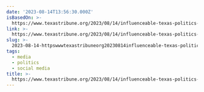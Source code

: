 ```yaml
---
date: '2023-08-14T13:56:30.000Z'
isBasedOn: >-
  https://www.texastribune.org/2023/08/14/influenceable-texas-politics-ken-paxton/
link: >-
  https://www.texastribune.org/2023/08/14/influenceable-texas-politics-ken-paxton/
slug: >-
  2023-08-14-httpswwwtexastribuneorg20230814influenceable-texas-politics-ken-paxton
tags:
  - media
  - politics
  - social media
title: >-
  https://www.texastribune.org/2023/08/14/influenceable-texas-politics-ken-paxton/
---
```


